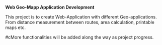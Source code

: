 **Web Geo-Mapp Application Development**

This project is to create Web-Application with different Geo-applications. 
From distance measurement between routes, area calculation, printable maps etc.

#cMore functionalities will be added along the way as project progress. 
